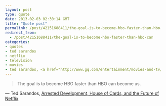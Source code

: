 ```yaml
---
layout: post
type: quote
date: 2013-02-03 02:30:14 GMT
title: "Quote post"
permalink: /post/42151688411/the-goal-is-to-become-hbo-faster-than-hbo-can
redirect_from: 
  - /post/42151688411/the-goal-is-to-become-hbo-faster-than-hbo-can
categories:
- quotes
- ted sarandos
- netflix
- television
- movies
- ted sarandos, <a href="http://www.gq.com/entertainment/movies-and-tv/201302/netflix-founder-reed-hastings-house-of-cards-arrested-development?currentpage=all">arrested development, house of cards, and the future of netflix</a>
---
```

<blockquote>The goal is to become HBO faster than HBO can become us.</blockquote>

 — Ted Sarandos, <a href="http://www.gq.com/entertainment/movies-and-tv/201302/netflix-founder-reed-hastings-house-of-cards-arrested-development?currentPage=all">Arrested Development, House of Cards, and the Future of Netflix</a>